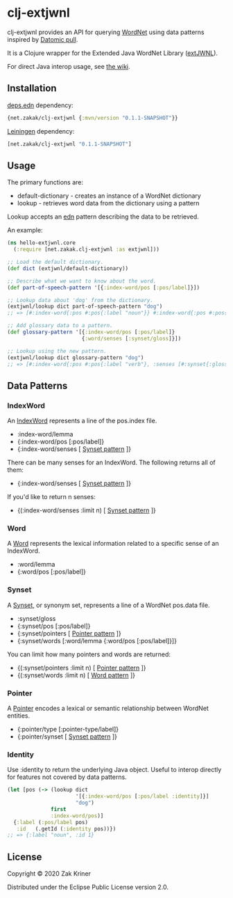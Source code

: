 # clj-extjwnl

clj-extjwnl provides an API for querying
[WordNet](https://wordnet.princeton.edu/) using data patterns inspired
by [Datomic pull](https://docs.datomic.com/on-prem/pull.html).

It is a Clojure wrapper for the
Extended Java WordNet Library ([extJWNL](https://github.com/extjwnl/extjwnl)).

For direct Java interop usage, see
[the wiki](https://github.com/zakak/clj-extjwnl/wiki/Using-the-Extended-Java-WordNet-Library-from-Clojure).

## Installation

[deps.edn](https://clojure.org/guides/deps_and_cli) dependency:

```clojure
{net.zakak/clj-extjwnl {:mvn/version "0.1.1-SNAPSHOT"}}
```

[Leiningen](https://github.com/technomancy/leiningen) dependency:

```clojure
[net.zakak/clj-extjwnl "0.1.1-SNAPSHOT"]
```

## Usage

The primary functions are:

* default-dictionary - creates an instance of a WordNet dictionary
* lookup - retrieves word data from the dictionary using a pattern

Lookup accepts an [edn](https://github.com/edn-format/edn) pattern
describing the data to be retrieved.

An example:

```clojure
(ns hello-extjwnl.core
  (:require [net.zakak.clj-extjwnl :as extjwnl]))

;; Load the default dictionary.
(def dict (extjwnl/default-dictionary))

;; Describe what we want to know about the word.
(def part-of-speech-pattern '[{:index-word/pos [:pos/label]}])

;; Lookup data about 'dog' from the dictionary.
(extjwnl/lookup dict part-of-speech-pattern "dog")
;; => [#:index-word{:pos #:pos{:label "noun"}} #:index-word{:pos #:pos{:label "verb"}}]

;; Add glossary data to a pattern.
(def glossary-pattern '[{:index-word/pos [:pos/label]}
                        {:word/senses [:synset/gloss]}])

;; Lookup using the new pattern. 
(extjwnl/lookup dict glossary-pattern "dog")
;; => [#:index-word{:pos #:pos{:label "verb"}, :senses [#:synset{:gloss "go after with the intent to catch; ,,,"}]} ,,,]
```

## Data Patterns

### IndexWord

An [IndexWord](http://extjwnl.sourceforge.net/javadocs/net/sf/extjwnl/data/IndexWord.html)
represents a line of the pos.index file.

* :index-word/lemma
* {:index-word/pos [:pos/label]}
* {:index-word/senses [ [Synset pattern](#synset) ]}

There can be many senses for an IndexWord. The following returns all of them:

* {:index-word/senses [ [Synset pattern](#synset) ]}

If you'd like to return n senses:

* {(:index-word/senses :limit n) [ [Synset pattern](#synset) ]}

### Word

A [Word](http://extjwnl.sourceforge.net/javadocs/net/sf/extjwnl/data/Word.html)
represents the lexical information related to a specific sense of an IndexWord.

* :word/lemma
* {:word/pos [:pos/label]}

### Synset

A [Synset](http://extjwnl.sourceforge.net/javadocs/net/sf/extjwnl/data/Synset.html),
or synonym set, represents a line of a WordNet pos.data file.

* :synset/gloss
* {:synset/pos [:pos/label]}
* {:synset/pointers [ [Pointer pattern](#pointer) ]}
* {:synset/words [:word/lemma
                  {:word/pos [:pos/label]}]}

You can limit how many pointers and words are returned:

* {(:synset/pointers :limit n) [ [Pointer pattern](#pointer) ]}
* {(:synset/words :limit n) [ [Word pattern](#word) ]}

### Pointer

A [Pointer](http://extjwnl.sourceforge.net/javadocs/net/sf/extjwnl/data/Pointer.html)
encodes a lexical or semantic relationship between WordNet entities.

* {:pointer/type [:pointer-type/label]}
* {:pointer/synset [ [Synset pattern](#synset) ]}

### Identity

Use :identity to return the underlying Java object. Useful to
interop directly for features not covered by data patterns.

```clojure
(let [pos (-> (lookup dict
                      '[{:index-word/pos [:pos/label :identity]}]
                      "dog")
              first
              :index-word/pos)]
  {:label (:pos/label pos)
   :id   (.getId (:identity pos))})
;; => {:label "noun", :id 1}
```

## License

Copyright © 2020 Zak Kriner

Distributed under the Eclipse Public License version 2.0.
